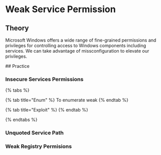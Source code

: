 # Weak Service Permission

## Theory
Microsoft Windows offers a wide range of fine-grained permissions and privileges for controlling access to Windows components including services. We can take advantage of missconfiguration to elevate our privileges.

## Practice


### Insecure Services Permissions

{% tabs %}

{% tab title="Enum" %}
To enumerate weak
{% endtab %}

{% tab title="Exploit" %}
{% endtab %}

{% endtabs %}

### Unquoted Service Path

### Weak Registry Permisions

